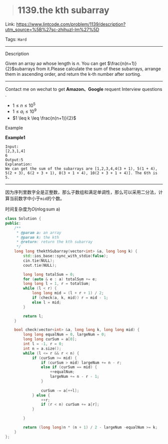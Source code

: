 > # 1139.the kth subarray

Link: https://www.lintcode.com/problem/1139/description?utm_source=%5B%27sc-zhihuzl-lm%27%5D

Tags: `Hard`

---

Description

Given an array a*a* whose length is $n$. You can get $\frac{n(n+1)}{2}$subarrays from it.Please calculate the sum of these subarrays, arrange them in ascending order, and return the k-th number after sorting.

------

Contact me on wechat to get **Amazon、Google** requent Interview questions .

- $1 \leq n \leq 10^5$
- $1 \leq a_i \leq 10^9$
- $1 \leq k \leq \frac{n(n+1)}{2}$

Example

**Example1**

```plain
Input: 
[2,3,1,4]
6
Output:5
Explanation:
We can get the sum of the subarrays are [1,2,3,4,4(3 + 1), 5(1 + 4), 5(2 + 3), 6(2 + 3 + 1), 8(3 + 1 + 4), 10(2 + 3 + 1 + 4)]. The 6th is 5.
```

----

因为序列里数字全是正整数，那么子数组和满足单调性，那么可以采用二分法，计算当前数字中小于`mid`的个数。

时间复杂度为$O(n \log{\text{sum a}})$

```c++
class Solution {
public:
    /**
     * @param a: an array
     * @param k: the kth
     * @return: return the kth subarray
     */
    long long thekthSubarray(vector<int> &a, long long k) {
    	std::ios_base::sync_with_stdio(false);
    	cin.tie(NULL);
    	cout.tie(NULL);

    	long long totalSum = 0;
    	for (auto & e : a) totalSum += e;
    	long long l = 1, r = totalSum;
    	while (l < r) {
    		long long mid = (l + r + 1) / 2;
    		if (check(a, k, mid)) r = mid - 1;
    		else l = mid;
    	}

    	return l;
    }

    bool check(vector<int> &a, long long k, long long mid) {
    	long long equalNum = 0, largeNum = 0;
    	long long curSum = a[0];
    	int l = -1, r = 0;
    	int n = a.size();
    	while (l <= r && r < n) {
    		if (curSum >= mid) {
    			if (curSum > mid) largeNum += n - r;
    			else if (curSum == mid) {
                    ++equalNum;
                    largeNum += n - r - 1;
                }
                
				curSum -= a[++l];
    		} else {
    			++r;
    			if (r < n) curSum += a[r];
    		}

    	}

    	return (long long)n * (n + 1) / 2 - largeNum -equalNum >= k;
    }
};
```


